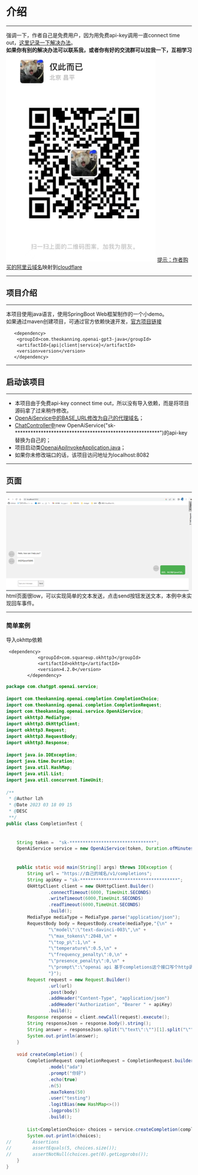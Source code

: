 # 介绍
- - -
强调一下，作者自己是免费用户，因为用免费api-key调用一直connect time out，[这里记录一下解决办法](https://github.com/noobnooc/noobnooc/discussions/9)。  
**如果你有别的解决办法可以联系我，或者你有好的交流群可以拉我一下，互相学习**  
![weixin.png](src/main/resources/static/weixin.png )
[提示：作者购买的阿里云域名](https://wanwang.aliyun.com/domain/searchresult/#/?keyword=openai&suffix=.com)映射到[cloudflare](https://dash.cloudflare.com/)
***************
## 项目介绍
- - - 
本项目使用java语言，使用SpringBoot Web框架制作的一个小demo。  
如果通过maven创建项目，可通过官方依赖快速开发，[官方项目链接](https://github.com/TheoKanning/openai-java)
```maven
   <dependency>
    <groupId>com.theokanning.openai-gpt3-java</groupId>
    <artifactId>{api|client|service}</artifactId>
    <version>version</version>       
   </dependency>
```
*******
## 启动该项目
- - -
+ 本项目由于免费api-key connect time out，所以没有导入依赖，而是将项目源码拿了过来稍作修改。
+ [OpenAiService中的BASE_URL修改为自己的代理域名](https://github.com/lzhforjava/openai-api-invoke/blob/master/src/main/java/com/lzh/chatgpt/service/OpenAiService.java)；
+ [ChatController中](https://github.com/lzhforjava/openai-api-invoke/blob/master/src/main/java/com/lzh/chatgpt/controller/ChatController.java)new OpenAiService("sk-********************************************************")的api-key替换为自己的；
+ 项目启动类[OpenaiApiInvokeApplication.java](https://github.com/lzhforjava/openai-api-invoke/blob/master/src/main/java/com/lzh/chatgpt/OpenaiApiInvokeApplication.java)；
+ 如果你未修改端口的话，该项目访问地址为localhost:8082
************************************************************************************************************
## 页面
- - -
![project.png](src%2Fmain%2Fresources%2Fstatic%2Fproject.png)
html页面很low，可以实现简单的文本发送，点击send按钮发送文本，本例中未实现回车事件。
************************************************************************************************************
### 简单案例
导入okhttp依赖
```maven
 <dependency>
            <groupId>com.squareup.okhttp3</groupId>
            <artifactId>okhttp</artifactId>
            <version>4.2.0</version>
        </dependency>
```
```java
package com.chatgpt.openai.service;

import com.theokanning.openai.completion.CompletionChoice;
import com.theokanning.openai.completion.CompletionRequest;
import com.theokanning.openai.service.OpenAiService;
import okhttp3.MediaType;
import okhttp3.OkHttpClient;
import okhttp3.Request;
import okhttp3.RequestBody;
import okhttp3.Response;

import java.io.IOException;
import java.time.Duration;
import java.util.HashMap;
import java.util.List;
import java.util.concurrent.TimeUnit;

/**
 * @Author lzh
 * @Date 2023 03 18 09 15
 * @DESC
 **/
public class CompletionTest {


    String token =  "sk-********************************";
    OpenAiService service = new OpenAiService(token, Duration.ofMinutes(5));


    public static void main(String[] args) throws IOException {
        String url = "https://自己的域名/v1/completions";
        String apiKey = "sk-*************************************";
        OkHttpClient client = new OkHttpClient.Builder()
                .connectTimeout(6000, TimeUnit.SECONDS)
                .writeTimeout(6000,TimeUnit.SECONDS)
                .readTimeout(6000,TimeUnit.SECONDS)
                .build();
        MediaType mediaType = MediaType.parse("application/json");
        RequestBody body = RequestBody.create(mediaType,"{\n" +
                "\"model\":\"text-davinci-003\",\n" +
                "\"max_tokens\":2048,\n" +
                "\"top_p\":1,\n" +
                "\"temperature\":0.5,\n" +
                "\"frequency_penalty\":0,\n" +
                "\"presence_penalty\":0,\n" +
                "\"prompt\":\"openai api 基于completions这个接口写个http调用的java代码\"\n" +
                "}");
        Request request = new Request.Builder()
                .url(url)
                .post(body)
                .addHeader("Content-Type", "application/json")
                .addHeader("Authorization", "Bearer " + apiKey)
                .build();
        Response response = client.newCall(request).execute();
        String responseJson = response.body().string();
        String answer = responseJson.split("\"text\":\"")[1].split("\"")[0];
        System.out.println(answer);
    }

    void createCompletion() {
        CompletionRequest completionRequest = CompletionRequest.builder()
                .model("ada")
                .prompt("你好")
                .echo(true)
                .n(5)
                .maxTokens(50)
                .user("testing")
                .logitBias(new HashMap<>())
                .logprobs(5)
                .build();

        List<CompletionChoice> choices = service.createCompletion(completionRequest).getChoices();
        System.out.println(choices);
//        Assertions
//        assertEquals(5, choices.size());
//        assertNotNull(choices.get(0).getLogprobs());
    }
}

```

